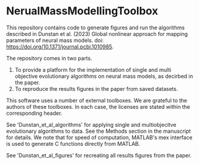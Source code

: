 # NerualMassModellingToolbox
This repository contains code to generate figures and run the algorithms described in Dunstan et al. (2023) Global nonlinear approach for mapping parameters of neural mass models. doi: https://doi.org/10.1371/journal.pcbi.1010985. 

The repository comes in two parts. 
1. To provide a platform for the implementation of single and multi objective evolutionary algorithms on
 neural mass models, as decirbed in the paper. 
2. To reproduce the results figures in the paper from saved datasets.

This software uses a number of external toolboxes. We are grateful to the 
authors of these toolboxes. In each case, the licenses are stated within the corresponding header.

See 'Dunstan_et_al_algorithms' for applying single and multiobjecitve evolutionary algorithms to data. See the Methods section in the manuscript for details. We note that for speed of computation, MATLAB's mex interface is used to generate C functions directly from MATLAB. 

See 'Dunstan_et_al_figures' for recreating all results figures from the paper.

